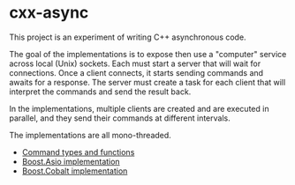 cxx-async
=========

This project is an experiment of writing C++ asynchronous code.

The goal of the implementations is to expose then use a "computer" service across local (Unix)
sockets. Each must start a server that will wait for connections. Once a client connects, it
starts sending commands and awaits for a response. The server must create a task for
each client that will interpret the commands and send the result back.

In the implementations, multiple clients are created and are executed in parallel, and they send
their commands at different intervals.

The implementations are all mono-threaded.

- [Command types and functions](src/computer.hpp)
- [Boost.Asio implementation](src/main_asio.cpp)
- [Boost.Cobalt implementation](src/main_cobalt.cpp)
